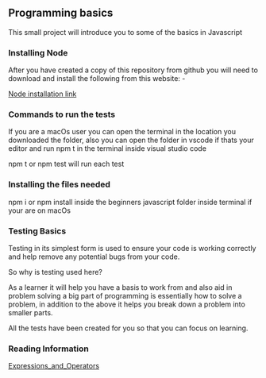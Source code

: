 ## Programming basics

This small project will introduce you to some of the basics in Javascript

### Installing Node

After you have created a copy of this repository from github you will need to download and install the following from this website: -

[Node installation link](https://nodejs.org/en/download/)

### Commands to run the tests

If you are a macOs user you can open the terminal in the location you downloaded the folder, also you can open the folder in vscode if thats your editor and run npm t in the terminal inside visual studio code

npm t or npm test will run each test

### Installing the files needed

npm i or npm install inside the beginners javascript folder inside terminal if your are on macOs

### Testing Basics

Testing in its simplest form is used to ensure your code is working correctly and help remove any potential bugs from your code.

So why is testing used here?

As a learner it will help you have a basis to work from and also aid in problem solving a big part of programming is essentially how to solve a problem, in addition to the above it helps you break down a problem into smaller parts.

All the tests have been created for you so that you can focus on learning.

### Reading Information

[Expressions_and_Operators](https://developer.mozilla.org/en-US/docs/Web/JavaScript/Guide/Expressions_and_Operators)
